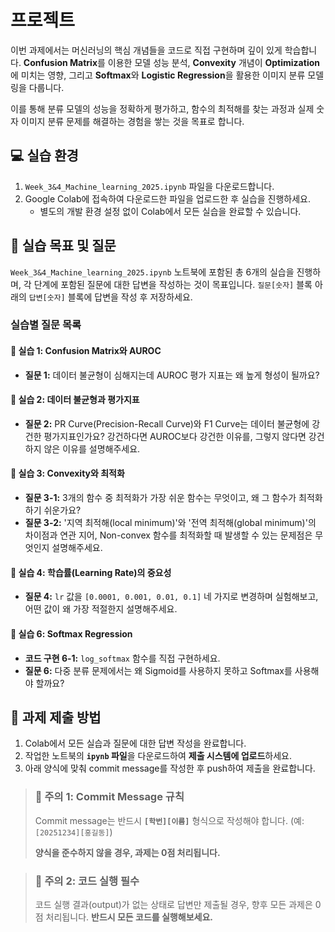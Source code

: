 # 프로젝트
이번 과제에서는 머신러닝의 핵심 개념들을 코드로 직접 구현하며 깊이 있게 학습합니다. **Confusion Matrix**를 이용한 모델 성능 분석, **Convexity** 개념이 **Optimization**에 미치는 영향, 그리고 **Softmax**와 **Logistic Regression**을 활용한 이미지 분류 모델링을 다룹니다.

이를 통해 분류 모델의 성능을 정확하게 평가하고, 함수의 최적해를 찾는 과정과 실제 숫자 이미지 분류 문제를 해결하는 경험을 쌓는 것을 목표로 합니다.


## 💻 실습 환경
1.  `Week_3&4_Machine_learning_2025.ipynb` 파일을 다운로드합니다.
2.  Google Colab에 접속하여 다운로드한 파일을 업로드한 후 실습을 진행하세요.
    * 별도의 개발 환경 설정 없이 Colab에서 모든 실습을 완료할 수 있습니다.


## 🎯 실습 목표 및 질문
`Week_3&4_Machine_learning_2025.ipynb` 노트북에 포함된 총 6개의 실습을 진행하며, 각 단계에 포함된 질문에 대한 답변을 작성하는 것이 목표입니다. `질문[숫자]` 블록 아래의 `답변[숫자]` 블록에 답변을 작성 후 저장하세요.

### 실습별 질문 목록

#### 🔬 실습 1: Confusion Matrix와 AUROC
* **질문 1:** 데이터 불균형이 심해지는데 AUROC 평가 지표는 왜 높게 형성이 될까요?

#### 🔬 실습 2: 데이터 불균형과 평가지표
* **질문 2:** PR Curve(Precision-Recall Curve)와 F1 Curve는 데이터 불균형에 강건한 평가지표인가요? 강건하다면 AUROC보다 강건한 이유를, 그렇지 않다면 강건하지 않은 이유를 설명해주세요.

#### 🔬 실습 3: Convexity와 최적화
* **질문 3-1:** 3개의 함수 중 최적화가 가장 쉬운 함수는 무엇이고, 왜 그 함수가 최적화하기 쉬운가요?
* **질문 3-2:** '지역 최적해(local minimum)'와 '전역 최적해(global minimum)'의 차이점과 연관 지어, Non-convex 함수를 최적화할 때 발생할 수 있는 문제점은 무엇인지 설명해주세요.

#### 🔬 실습 4: 학습률(Learning Rate)의 중요성
* **질문 4:** `lr` 값을 `[0.0001, 0.001, 0.01, 0.1]` 네 가지로 변경하며 실험해보고, 어떤 값이 왜 가장 적절한지 설명해주세요.

#### 🔬 실습 6: Softmax Regression
* **코드 구현 6-1:** `log_softmax` 함수를 직접 구현하세요.
* **질문 6:** 다중 분류 문제에서는 왜 Sigmoid를 사용하지 못하고 Softmax를 사용해야 할까요?


## 🚀 과제 제출 방법

1.  Colab에서 모든 실습과 질문에 대한 답변 작성을 완료합니다.
2.  작업한 노트북의 **`ipynb` 파일**을 다운로드하여 **제출 시스템에 업로드**하세요.
3.  아래 양식에 맞춰 commit message를 작성한 후 push하여 제출을 완료합니다.

> ### 🚨 주의 1: Commit Message 규칙
>
> Commit message는 반드시 **`[학번][이름]`** 형식으로 작성해야 합니다.
> (예: `[20251234][홍길동]`)
>
> **양식을 준수하지 않을 경우, 과제는 0점 처리됩니다.**

> ### 🚨 주의 2: 코드 실행 필수
>
> 코드 실행 결과(output)가 없는 상태로 답변만 제출될 경우, 향후 모든 과제은 0점 처리됩니다. **반드시 모든 코드를 실행해보세요.**